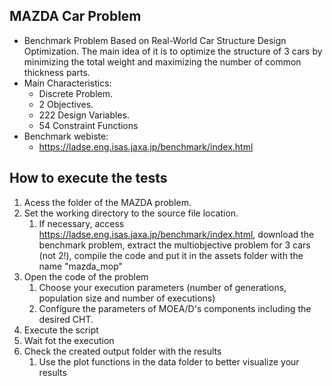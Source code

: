 
## MAZDA Car Problem

- Benchmark Problem Based on Real-World Car Structure Design Optimization. The main idea of it is to optimize the structure of 3 cars by minimizing the total weight and maximizing the number of common thickness parts.
- Main Characteristics:
  - Discrete Problem.
  - 2 Objectives.
  - 222 Design Variables.
  - 54 Constraint Functions
- Benchmark webiste:
  - https://ladse.eng.isas.jaxa.jp/benchmark/index.html

## How to execute the tests

1. Acess the folder of the MAZDA problem.
2. Set the working directory to the source file location.
   1. If necessary, access https://ladse.eng.isas.jaxa.jp/benchmark/index.html, download the benchmark problem, extract the multiobjective problem for 3 cars (not 2!), compile the code and put it in the assets folder with the name "mazda_mop"
3. Open the code of the problem
   1. Choose  your execution parameters (number of generations, population size and number of executions)
   2. Configure the parameters of MOEA/D's components including the desired CHT.
4. Execute the script
5. Wait fot the execution
6. Check the created output folder with the results
   1. Use the plot functions in the data folder to better visualize your results
